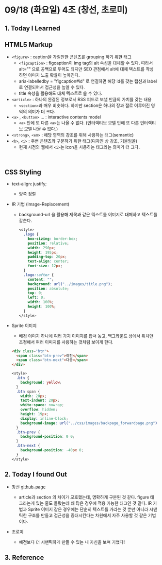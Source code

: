 # 09/18 (화요일) 4조 (창선, 초로미)

## 1. Today I Learned

## HTML5 Markup

- `<figure>` : caption을 가질만한 콘텐츠를 grouping 하기 위한 태그
  - `<figcaption>` : figcaption이 img tag의 alt 속성을 대체할 수 있다. 따라서 alt="" 으로 공백으로 두어도 되지만 SEO 관점에서 alt에 대체 텍스트를 작성하면 이미지 노출 확률이 높아진다.
  - aria-labelledby = "figcaption#id" 로 연결하면 해당 id를 갖는 캡션과 label로 연결되어서 접근성을 높일 수 있다.
  - title 속성을 활용해도 대체 텍스트로 쓸 수 있다.
- `<article>`  : 하나의 완결된 정보로서 RSS 피드로 보낼 만큼의 가치를 갖는 내용
  - `<section>`과 매우 비슷하다. 하지만 section은 하나의 장과 절로 이루어진 영역의 의미가 더 크다.
- `<a>` , `<button>` ...  : interactive contents model
  - `<a>` 안에 또 다른 `<a>`는 나올 수 없다. (인터랙티브 모델 안에 또 다른 인터랙티브 모델 나올 수 없다.)
- `<strong>`, `<em>` : 해당 영역의 강조를 위해 사용하는 태그(semantic)
- `<b>`, `<i>` : 주변 콘텐츠와 구분하기 위한 태그(디자인 상 강조, 기울임꼴)
  - 현재 시점의 웹에서 `<i>`는 icon을 사용하는 태그라는 의미가 더 크다.

<br/>

## CSS Styling

- text-align: justify;

  - 양쪽 정렬

- IR 기법 (Image-Replacement)

  - background-url 을 활용해 제목과 같은 텍스트를 이미지로 대체하고 텍스트를 감춘다.

    ```css
    <style>
      .logo {
        box-sizing: border-box;
        position: relative;      
        width: 290px;
        height: 195px;
        padding-top: 20px;
        text-align: center;
        font-size: 12px;
      }
      .logo::after {
        content: "";
        background: url("../images/title.png");
        position: absolute;
        top: 0;
        left: 0;
        width: 100%;
        height: 100%;
      }
    </style>
    ```

- Sprite 이미지

  - 배경 이미지 하나에 여러 가지 이미지를 합쳐 놓고, 백그라운드 상에서 위치만 조정해서 여러 이미지를 사용하는 것처럼 보이게 한다.

  ```html
  <div class="btn">
    <span class="btn-prev">이전</span>
    <span class="btn-next">다음</span>
  </div>
  ```

  ```css
  <style>
    .btn {
      background: yellow;
    }
    .btn span {
      width: 20px;
      text-indent: 20px;
      white-space: nowrap;
      overflow: hidden;
      height: 19px;
      display: inline-block;
      background-image: url("../css/images/backpage_forwardpage.png");
    }
    .btn-prev {      
      background-position: 0 0;
    }
    .btn-next {
      background-position: -40px 0;
    }
  </style>
  ```



## 2. Today I found Out

- 창선 [github-page](https://shiincs.github.io/day-12/)
  - article과 section 의 차이가 모호했는데, 명확하게 구분된 것 같다. figure 태그라는게 있는 줄도 몰랐는데 꽤 많은 경우에 적용 가능한 태그인 것 같다. IR 기법과 Sprite 이미지 같은 경우에는 단순히 텍스트를 가리는 것 뿐만 아니라 시맨틱한 구조를 만들고 접근성을 증대시킨다는 차원에서 자주 사용할 것 같은 기법이다.

- 초로미 

  - 예전보다 더 시맨틱하게 만들 수 있는 내 자신을 보며 기뻤다!




## 3. Reference 
